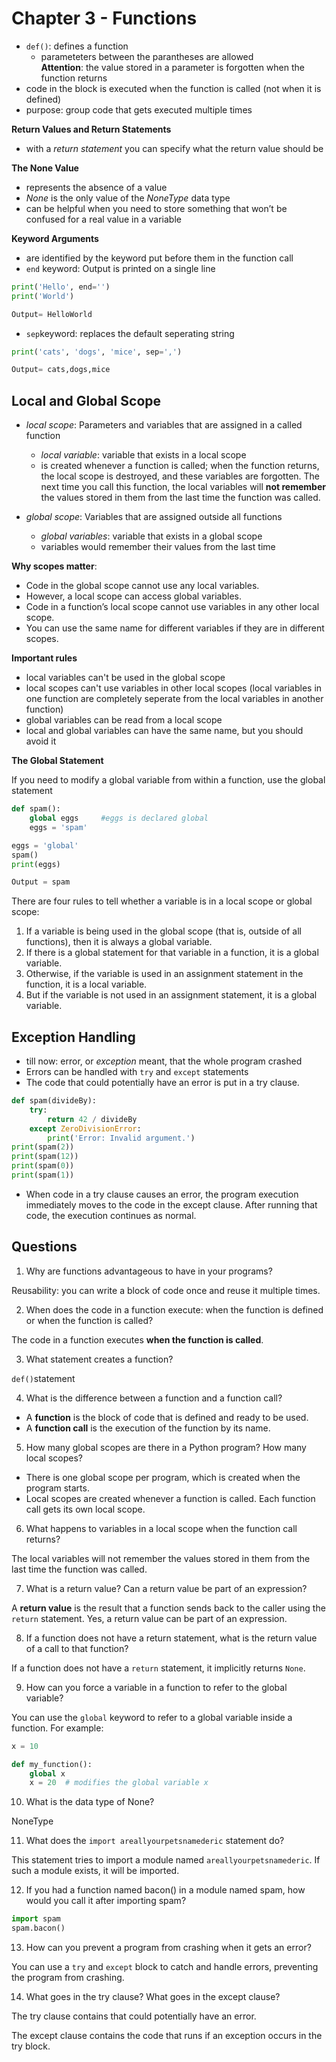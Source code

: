 # Chapter 3 - Functions

- ```def()```: defines a function
    - parameteters between the parantheses are allowed<br> **Attention**:  the value stored in a parameter is forgotten when the function returns
- code in the block is executed when the function is called (not when it is defined)
- purpose: group code that gets executed multiple times

**Return Values and Return Statements**

- with a *return statement* you can specify what the return value should be

**The None Value**
- represents the absence of a value
- *None* is the only value of the *NoneType* data type
- can be helpful when you need to store something that won’t be confused for a real value in a variable

**Keyword Arguments**
- are identified by the keyword put before them in the function call
- ```end``` keyword: Output is printed on a single line
```python
print('Hello', end='') 
print('World')

Output= HelloWorld
````
- ```sep```keyword: replaces the default seperating string
```python
print('cats', 'dogs', 'mice', sep=',') 

Output= cats,dogs,mice
````

## Local and Global Scope

- *local scope*: Parameters and variables that are assigned in a called function
    - *local variable*: variable that exists in a local scope
    - is created whenever a function is called; when the function returns, the local scope is destroyed, and these variables are forgotten. The next time you call this function, the local variables will **not remember** the values stored in them from the last time the function was called.

- *global scope*: Variables that are assigned outside all functions
    - *global variables*: variable that exists in a global scope
    - variables would remember their values from the last time

**Why scopes matter**:
- Code in the global scope cannot use any local variables.
- However, a local scope can access global variables.
- Code in a function’s local scope cannot use variables in any other local scope.
- You can use the same name for different variables if they are in different scopes.

**Important rules**

- local variables can't be used in the global scope
- local scopes can't use variables in other local scopes (local variables in one function are completely seperate from the local variables in another function)
- global variables can be read from a local scope
- local and global variables can have the same name, but you should avoid it

**The Global Statement**

If you need to modify a global variable from within a function, use the global statement

```python
def spam(): 
    global eggs     #eggs is declared global
    eggs = 'spam'

eggs = 'global'
spam()   
print(eggs)

Output = spam
```
There are four rules to tell whether a variable is in a local scope or global scope:
1.  If a variable is being used in the global scope (that is, outside of all functions), then it is always a global variable. 
2.  If there is a global statement for that variable in a function, it is a global variable. 
3.  Otherwise, if the variable is used in an assignment statement in the function, it is a local variable. 
4.  But if the variable is not used in an assignment statement, it is a global variable.

## Exception Handling

- till now: error, or *exception* meant, that the whole program crashed
- Errors can be handled with ```try``` and ```except``` statements
- The code that could potentially have an error is put in a try clause.

```python
def spam(divideBy):     
    try:         
        return 42 / divideBy     
    except ZeroDivisionError:         
        print('Error: Invalid argument.')
print(spam(2)) 
print(spam(12)) 
print(spam(0))
print(spam(1))
````
- When code in a try clause causes an error, the program execution immediately moves to the code in the except clause. After running that code, the execution continues as normal.

## Questions
1. Why are functions advantageous to have in your programs?

Reusability: you can write a block of code once and reuse it multiple times.

2. When does the code in a function execute: when the function is defined or
when the function is called?

The code in a function executes **when the function is called**.

3. What statement creates a function?

```def()```statement

4. What is the difference between a function and a function call?

- A **function** is the block of code that is defined and ready to be used. 
- A **function call** is the execution of the function by its name.

5. How many global scopes are there in a Python program? How many local
scopes?

- There is one global scope per program, which is created when the program starts.
- Local scopes are created whenever a function is called. Each function call gets its own local scope.


6. What happens to variables in a local scope when the function call returns?

The local variables will not remember the values stored in them from the last time the function was called.

7. What is a return value? Can a return value be part of an expression?

A **return value** is the result that a function sends back to the caller using the ```return``` statement. Yes, a return value can be part of an expression.

8. If a function does not have a return statement, what is the return value of a
call to that function?

If a function does not have a ```return``` statement, it implicitly returns ```None```.

9. How can you force a variable in a function to refer to the global variable?

You can use the ```global``` keyword to refer to a global variable inside a function. For example:

```python 
x = 10

def my_function():
    global x
    x = 20  # modifies the global variable x
````


10. What is the data type of None?

NoneType

11. What does the ```import areallyourpetsnamederic``` statement do?

This statement tries to import a module named ```areallyourpetsnamederic```. If such a module exists, it will be imported.

12. If you had a function named bacon() in a module named spam, how would you call it after importing spam?

```python
import spam
spam.bacon()
```

13. How can you prevent a program from crashing when it gets an error?

You can use a ```try```  and ``except`` block to catch and handle errors, preventing the program from crashing.

14. What goes in the try clause? What goes in the except clause?

The try clause contains that could potentially have an error.<br>

The except clause contains the code that runs if an exception occurs in the try block.






